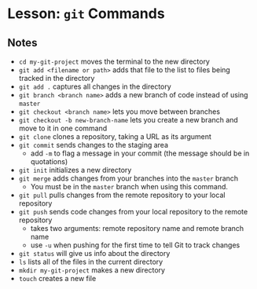 # Lesson: `git` Commands

## Notes

- `cd my-git-project` moves the terminal to the new directory
- `git add <filename or path>` adds that file to the list to files being tracked in the directory
- `git add .` captures all changes in the directory
- `git branch <branch name>` adds a new branch of code instead of using `master`
- `git checkout <branch name>` lets you move between branches
- `git checkout -b new-branch-name` lets you create a new branch and move to it in one command
- `git clone` clones a repository, taking a URL as its argument
- `git commit` sends changes to the staging area
  - add `-m` to flag a message in your commit (the message should be in quotations)
- `git init` initializes a new directory
- `git merge` adds changes from your branches into the `master` branch
  - You must be in the `master` branch when using this command.
- `git pull` pulls changes from the remote repository to your local repository
- `git push` sends code changes from your local repository to the remote repository
  - takes two arguments: remote repository name and remote branch name
  - use `-u` when pushing for the first time to tell Git to track changes
- `git status` will give us info about the directory
- `ls` lists all of the files in the current directory
- `mkdir my-git-project` makes a new directory
- `touch` creates a new file